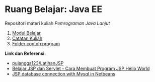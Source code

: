 # Ruang Belajar: Java EE
Repositori materi kuliah _Pemrograman Java Lanjut_

1. [Modul Belajar](docs/README.md)
2. [Catatan Kuliah](catatan.md)
3. [Folder contoh program](src/)

**Link dan Referensi:**
- [pujangga123/LatihanJSP](https://github.com/pujangga123/LatihanJSP)
- [Belajar JSP dan Servlet - Cara Membuat Program JSP Hello World](https://www.youtube.com/watch?v=-d2GobvWdro)
- [JSP database connection with Mysql in Netbeans](https://www.youtube.com/watch?v=N4BnT7LXlcw)